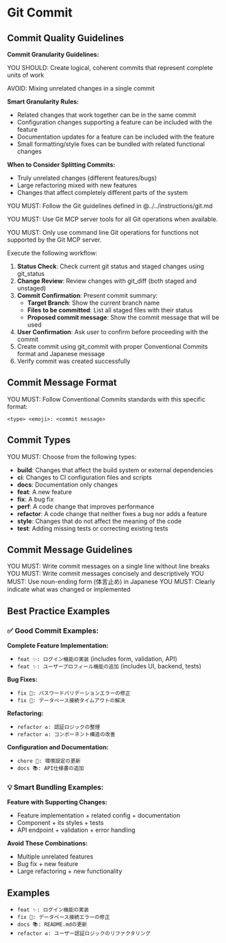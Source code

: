 # Git Commit

## Commit Quality Guidelines

**Commit Granularity Guidelines:**

YOU SHOULD: Create logical, coherent commits that represent complete units of work

AVOID: Mixing unrelated changes in a single commit

**Smart Granularity Rules:**
- Related changes that work together can be in the same commit
- Configuration changes supporting a feature can be included with the feature
- Documentation updates for a feature can be included with the feature
- Small formatting/style fixes can be bundled with related functional changes

**When to Consider Splitting Commits:**
- Truly unrelated changes (different features/bugs)
- Large refactoring mixed with new features
- Changes that affect completely different parts of the system

YOU MUST: Follow the Git guidelines defined in @../../instructions/git.md

YOU MUST: Use Git MCP server tools for all Git operations when available.

YOU MUST: Only use command line Git operations for functions not supported by the Git MCP server.

Execute the following workflow:

1. **Status Check**: Check current git status and staged changes using git_status
2. **Change Review**: Review changes with git_diff (both staged and unstaged)
3. **Commit Confirmation**: Present commit summary:
   - **Target Branch**: Show the current branch name
   - **Files to be committed**: List all staged files with their status
   - **Proposed commit message**: Show the commit message that will be used
4. **User Confirmation**: Ask user to confirm before proceeding with the commit
5. Create commit using git_commit with proper Conventional Commits format and Japanese message
6. Verify commit was created successfully

## Commit Message Format

YOU MUST: Follow Conventional Commits standards with this specific format:

```text
<type> <emoji>: <commit message>
```

## Commit Types

YOU MUST: Choose from the following types:

- **build**: Changes that affect the build system or external dependencies
- **ci**: Changes to CI configuration files and scripts
- **docs**: Documentation only changes
- **feat**: A new feature
- **fix**: A bug fix
- **perf**: A code change that improves performance
- **refactor**: A code change that neither fixes a bug nor adds a feature
- **style**: Changes that do not affect the meaning of the code
- **test**: Adding missing tests or correcting existing tests

## Commit Message Guidelines

YOU MUST: Write commit messages on a single line without line breaks
YOU MUST: Write commit messages concisely and descriptively
YOU MUST: Use noun-ending form (体言止め) in Japanese
YOU MUST: Clearly indicate what was changed or implemented

## Best Practice Examples

### ✅ Good Commit Examples:

**Complete Feature Implementation:**
- `feat ✨: ログイン機能の実装` (includes form, validation, API)
- `feat ✨: ユーザープロフィール機能の追加` (includes UI, backend, tests)

**Bug Fixes:**
- `fix 🐛: パスワードバリデーションエラーの修正`
- `fix 🐛: データベース接続タイムアウトの解決`

**Refactoring:**
- `refactor ♻️: 認証ロジックの整理`
- `refactor ♻️: コンポーネント構造の改善`

**Configuration and Documentation:**
- `chore 🔧: 環境設定の更新`
- `docs 📚: API仕様書の追加`

### 💡 Smart Bundling Examples:

**Feature with Supporting Changes:**
- Feature implementation + related config + documentation
- Component + its styles + tests
- API endpoint + validation + error handling

**Avoid These Combinations:**
- Multiple unrelated features
- Bug fix + new feature  
- Large refactoring + new functionality

## Examples

- `feat ✨: ログイン機能の実装`
- `fix 🐛: データベース接続エラーの修正`
- `docs 📚: README.mdの更新`
- `refactor ♻️: ユーザー認証ロジックのリファクタリング`
